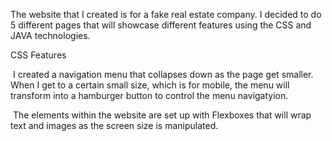 The website that I created is for a fake real estate company.  I decided to do 5 different pages that will showcase different features using the CSS and JAVA technologies.

CSS Features

​	I created a navigation menu  that collapses down as the page get smaller.  When I get to a certain small size, which is for mobile, the menu will transform into a hamburger button to control the menu navigatyion.

​	The elements within the website are set up with Flexboxes that will wrap text and images as the screen size is manipulated. 